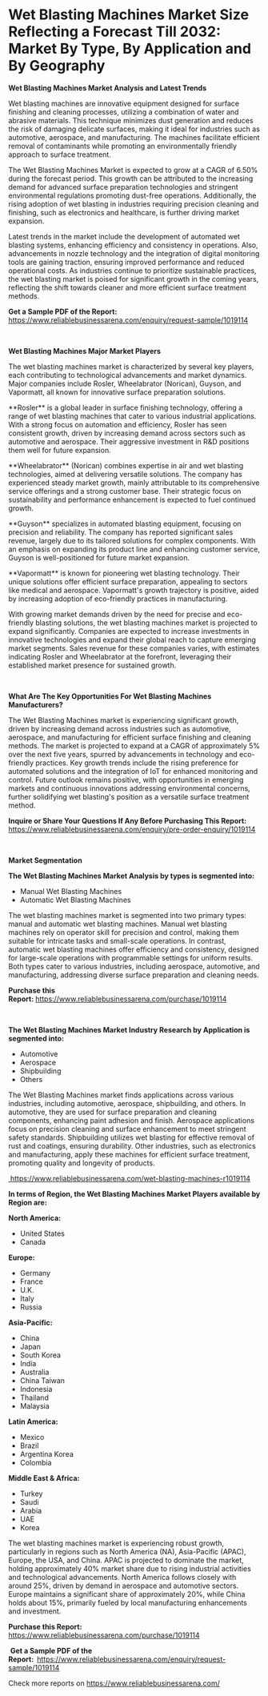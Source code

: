 <p><h1>Wet Blasting Machines Market Size Reflecting a Forecast Till 2032: Market By Type, By Application and By Geography</h1></p><p><strong>Wet Blasting Machines Market Analysis and Latest Trends</strong></p>
<p><p>Wet blasting machines are innovative equipment designed for surface finishing and cleaning processes, utilizing a combination of water and abrasive materials. This technique minimizes dust generation and reduces the risk of damaging delicate surfaces, making it ideal for industries such as automotive, aerospace, and manufacturing. The machines facilitate efficient removal of contaminants while promoting an environmentally friendly approach to surface treatment.</p><p>The Wet Blasting Machines Market is expected to grow at a CAGR of 6.50% during the forecast period. This growth can be attributed to the increasing demand for advanced surface preparation technologies and stringent environmental regulations promoting dust-free operations. Additionally, the rising adoption of wet blasting in industries requiring precision cleaning and finishing, such as electronics and healthcare, is further driving market expansion.</p><p>Latest trends in the market include the development of automated wet blasting systems, enhancing efficiency and consistency in operations. Also, advancements in nozzle technology and the integration of digital monitoring tools are gaining traction, ensuring improved performance and reduced operational costs. As industries continue to prioritize sustainable practices, the wet blasting market is poised for significant growth in the coming years, reflecting the shift towards cleaner and more efficient surface treatment methods.</p></p>
<p><strong>Get a Sample PDF of the Report:&nbsp;</strong> <a href="https://www.reliablebusinessarena.com/enquiry/request-sample/1019114?utm_campaign=2299&utm_medium=2&utm_source=Github&utm_content=ia&utm_term=16022025&utm_id=wet-blasting-machines">https://www.reliablebusinessarena.com/enquiry/request-sample/1019114</a></p>
<p>&nbsp;</p>
<p><strong>Wet Blasting Machines Major Market Players</strong></p>
<p><p>The wet blasting machines market is characterized by several key players, each contributing to technological advancements and market dynamics. Major companies include Rosler, Wheelabrator (Norican), Guyson, and Vapormatt, all known for innovative surface preparation solutions.</p><p>**Rosler** is a global leader in surface finishing technology, offering a range of wet blasting machines that cater to various industrial applications. With a strong focus on automation and efficiency, Rosler has seen consistent growth, driven by increasing demand across sectors such as automotive and aerospace. Their aggressive investment in R&D positions them well for future expansion.</p><p>**Wheelabrator** (Norican) combines expertise in air and wet blasting technologies, aimed at delivering versatile solutions. The company has experienced steady market growth, mainly attributable to its comprehensive service offerings and a strong customer base. Their strategic focus on sustainability and performance enhancement is expected to fuel continued growth.</p><p>**Guyson** specializes in automated blasting equipment, focusing on precision and reliability. The company has reported significant sales revenue, largely due to its tailored solutions for complex components. With an emphasis on expanding its product line and enhancing customer service, Guyson is well-positioned for future market expansion.</p><p>**Vapormatt** is known for pioneering wet blasting technology. Their unique solutions offer efficient surface preparation, appealing to sectors like medical and aerospace. Vapormatt's growth trajectory is positive, aided by increasing adoption of eco-friendly practices in manufacturing.</p><p>With growing market demands driven by the need for precise and eco-friendly blasting solutions, the wet blasting machines market is projected to expand significantly. Companies are expected to increase investments in innovative technologies and expand their global reach to capture emerging market segments. Sales revenue for these companies varies, with estimates indicating Rosler and Wheelabrator at the forefront, leveraging their established market presence for sustained growth.</p></p>
<p>&nbsp;</p>
<p><strong>What Are The Key Opportunities For Wet Blasting Machines Manufacturers?</strong></p>
<p><p>The Wet Blasting Machines market is experiencing significant growth, driven by increasing demand across industries such as automotive, aerospace, and manufacturing for efficient surface finishing and cleaning methods. The market is projected to expand at a CAGR of approximately 5% over the next five years, spurred by advancements in technology and eco-friendly practices. Key growth trends include the rising preference for automated solutions and the integration of IoT for enhanced monitoring and control. Future outlook remains positive, with opportunities in emerging markets and continuous innovations addressing environmental concerns, further solidifying wet blasting's position as a versatile surface treatment method.</p></p>
<p><strong>Inquire or Share Your Questions If Any Before Purchasing This Report:</strong> <a href="https://www.reliablebusinessarena.com/enquiry/pre-order-enquiry/1019114?utm_campaign=2299&utm_medium=2&utm_source=Github&utm_content=ia&utm_term=16022025&utm_id=wet-blasting-machines">https://www.reliablebusinessarena.com/enquiry/pre-order-enquiry/1019114</a></p>
<p>&nbsp;</p>
<p><strong>Market Segmentation</strong></p>
<p><strong>The Wet Blasting Machines Market Analysis by types is segmented into:</strong></p>
<p><ul><li>Manual Wet Blasting Machines</li><li>Automatic Wet Blasting Machines</li></ul></p>
<p><p>The wet blasting machines market is segmented into two primary types: manual and automatic wet blasting machines. Manual wet blasting machines rely on operator skill for precision and control, making them suitable for intricate tasks and small-scale operations. In contrast, automatic wet blasting machines offer efficiency and consistency, designed for large-scale operations with programmable settings for uniform results. Both types cater to various industries, including aerospace, automotive, and manufacturing, addressing diverse surface preparation and cleaning needs.</p></p>
<p><strong>Purchase this Report:&nbsp;</strong><a href="https://www.reliablebusinessarena.com/purchase/1019114?utm_campaign=2299&utm_medium=2&utm_source=Github&utm_content=ia&utm_term=16022025&utm_id=wet-blasting-machines">https://www.reliablebusinessarena.com/purchase/1019114</a></p>
<p>&nbsp;</p>
<p><strong>The Wet Blasting Machines Market Industry Research by Application is segmented into:</strong></p>
<p><ul><li>Automotive</li><li>Aerospace</li><li>Shipbuilding</li><li>Others</li></ul></p>
<p><p>The Wet Blasting Machines market finds applications across various industries, including automotive, aerospace, shipbuilding, and others. In automotive, they are used for surface preparation and cleaning components, enhancing paint adhesion and finish. Aerospace applications focus on precision cleaning and surface enhancement to meet stringent safety standards. Shipbuilding utilizes wet blasting for effective removal of rust and coatings, ensuring durability. Other industries, such as electronics and manufacturing, apply these machines for efficient surface treatment, promoting quality and longevity of products.</p></p>
<p><a href="https://www.reliablebusinessarena.com/wet-blasting-machines-r1019114?utm_campaign=2299&utm_medium=2&utm_source=Github&utm_content=ia&utm_term=16022025&utm_id=wet-blasting-machines">&nbsp;https://www.reliablebusinessarena.com/wet-blasting-machines-r1019114</a></p>
<p><strong>In terms of Region, the Wet Blasting Machines Market Players available by Region are:</strong></p>
<p>
    <p> <strong> North America: </strong>
        <ul>
            <li>United States</li>
            <li>Canada</li>
        </ul>
        </p> 
    <p> <strong> Europe: </strong>
        <ul>
            <li>Germany</li>
            <li>France</li>
            <li>U.K.</li>
            <li>Italy</li>
            <li>Russia</li>
        </ul>
        </p> 
    <p> <strong> Asia-Pacific: </strong>
        <ul>
            <li>China</li>
            <li>Japan</li>
            <li>South Korea</li>
            <li>India</li>
            <li>Australia</li>
            <li>China Taiwan</li>
            <li>Indonesia</li>
            <li>Thailand</li>
            <li>Malaysia</li>
        </ul>
        </p> 
    <p> <strong> Latin America: </strong>
        <ul>
            <li>Mexico</li>
            <li>Brazil</li>
            <li>Argentina Korea</li>
            <li>Colombia</li>
        </ul>
        </p> 
    <p> <strong> Middle East & Africa: </strong>
        <ul>
            <li>Turkey</li>
            <li>Saudi</li>
            <li>Arabia</li>
            <li>UAE</li>
            <li>Korea</li>
        </ul>
    </p>
    </p>
<p><p>The wet blasting machines market is experiencing robust growth, particularly in regions such as North America (NA), Asia-Pacific (APAC), Europe, the USA, and China. APAC is projected to dominate the market, holding approximately 40% market share due to rising industrial activities and technological advancements. North America follows closely with around 25%, driven by demand in aerospace and automotive sectors. Europe maintains a significant share of approximately 20%, while China holds about 15%, primarily fueled by local manufacturing enhancements and investment.</p></p>
<p><strong>Purchase this Report: </strong><a href="https://www.reliablebusinessarena.com/purchase/1019114?utm_campaign=2299&utm_medium=2&utm_source=Github&utm_content=ia&utm_term=16022025&utm_id=wet-blasting-machines">https://www.reliablebusinessarena.com/purchase/1019114</a></p>
<p>&nbsp;<strong>Get a Sample PDF of the Report:&nbsp;&nbsp;</strong><a href="https://www.reliablebusinessarena.com/enquiry/request-sample/1019114?utm_campaign=2299&utm_medium=2&utm_source=Github&utm_content=ia&utm_term=16022025&utm_id=wet-blasting-machines">https://www.reliablebusinessarena.com/enquiry/request-sample/1019114</a></p>
<p><strong></strong></p>
<p>Check more reports on <a href="https://www.reliablebusinessarena.com/?utm_campaign=2299&utm_medium=2&utm_source=Github&utm_content=ia&utm_term=16022025&utm_id=wet-blasting-machines">https://www.reliablebusinessarena.com/</a></p>
